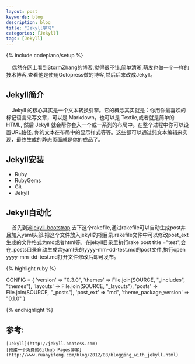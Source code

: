 ```yaml
---
layout: post
keywords: blog
description: blog
title: "Jekyll学习"
categories: [Jekyll]
tags: [Jekyll]
---
```

{% include codepiano/setup %}
  
&nbsp;&nbsp;&nbsp;&nbsp;偶然在网上看到[StormZhang](http://stormzhang.com)的博客,觉得很不错,简单清晰,萌发也做一个一样的技术博客,查看他是使用Octopress做的博客,然后后来改成Jekyll。
  
## Jekyll简介

&nbsp;&nbsp;&nbsp;&nbsp;Jekyll 的核心其实是一个文本转换引擎。它的概念其实就是：你用你最喜欢的标记语言来写文章，可以是 Markdown，也可以是 Textile,或者就是简单的 HTML, 然后 Jekyll 就会帮你套入一个或一系列的布局中。在整个过程中你可以设置URL路径, 你的文本在布局中的显示样式等等。这些都可以通过纯文本编辑来实现，最终生成的静态页面就是你的成品了。


## Jekyll安装

* Ruby
* RubyGems
* Git
* Jekyll

## Jekyll自动化

&nbsp;&nbsp;&nbsp;&nbsp;首先到这[jekyll-bootstrap](https://github.com/plusjade/jekyll-bootstrap/blob/master/Rakefile) 去下这个rakefile,通过rakefile可以自动生成post并且加入yaml头部.把这个文件放入jekyll的根目录.rakefile文件中可以修改post_ext生成的文件格式为md或者html等。在jekyll目录里执行rake post title ="test",会在_posts目录自动生成含yaml头的yyyy-mm-dd-test.md的post文件,执行open yyyy-mm-dd-test.md打开文件修改后即可发布。

{% highlight ruby %}

CONFIG = {
  'version' => "0.3.0",
  'themes' => File.join(SOURCE, "_includes", "themes"),
  'layouts' => File.join(SOURCE, "_layouts"),
  'posts' => File.join(SOURCE, "_posts"),
  'post_ext' => "md",
  'theme_package_version' => "0.1.0"
}

{% endhighlight %}



## 参考: 
    [Jekyll](http://jekyll.bootcss.com)
    [搭建一个免费的Github Pages博客](http://www.ruanyifeng.com/blog/2012/08/blogging_with_jekyll.html)



 
